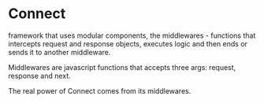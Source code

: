 # Connect

framework that uses modular components, the middlewares - functions that intercepts request and response objects, executes logic and then ends or sends it to another middleware.

Middlewares are javascript functions that accepts three args: request, response and next.

The real power of Connect comes from its middlewares.